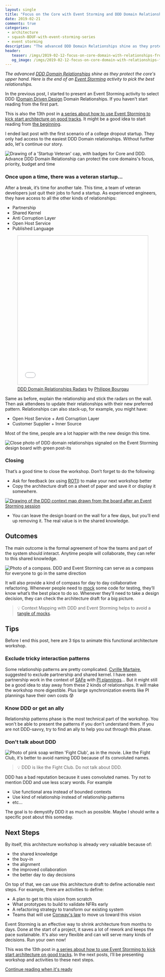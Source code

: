```yaml
---
layout: single
title: "Focus on the Core with Event Storming and DDD Domain Relationships - 2"
date: 2019-02-21
comments: true
categories:
 - architecture
 - squash-BDUF-with-event-storming-series
 - event storming
description: "The advanced DDD Domain Relationships shine as they protect the core's priority, focus, time and budget. This is the second half of a post describing an Event Storming activity to pick the best relationships. It also describes outcomes like a DDD Context Map, animation tips, and possible next steps."
header:
   teaser: /imgs/2019-02-12-focus-on-core-domain-with-relationships-from-ddd-and-event-storming-part-2/ddd-startup-veteran-cap-teaser.jpeg
   og_image: /imgs/2019-02-12-focus-on-core-domain-with-relationships-from-ddd-and-event-storming-part-2/ddd-startup-veteran-cap-og.jpeg
---
```

_The advanced [DDD Domain Relationships](https://www.slideshare.net/PhilippeBourgau/ddd-domain-relationships-radars) shine as they protect the core's upper hand. Here is the end of an [Event Storming](https://www.eventstorming.com/) activity to pick the best relationships._

In the previous post, I started to present an Event Storming activity to select DDD ([Domain Driven Design](https://en.wikipedia.org/wiki/Domain-driven_design) Domain Relationships. If you haven't start reading from the first part.

This is also the 13th post in [a series about how to use Event Storming to kick start architecture on good tracks](/categories/#squash-bduf-with-event-storming-series). It might be a good idea to start reading from [the beginning](/misadventures-with-big-design-up-front/).

I ended last post with the first scenario of a college dropout startup. They only had access to the easiest DDD Domain relationships. Without further ado, let's continue our story.

![Drawing of a 'Startup Veteran' cap, with badges for Core and DDD. Advance DDD Domain Relationship can protect the core domains's focus, priority, budget and time]({{site.url}}/imgs/2019-02-12-focus-on-core-domain-with-relationships-from-ddd-and-event-storming-part-2/ddd-startup-veteran-cap.jpeg)

### Once upon a time, there was a veteran startup...

After a break, it’s time for another tale. This time, a team of veteran developers just quit their jobs to fund a startup. As experienced engineers, they have access to all the other kinds of relationships:

*   Partnership
*   Shared Kernel
*   Anti Corruption Layer
*   Open Host Service
*   Published Language

<figure><iframe src="//www.slideshare.net/slideshow/embed_code/key/FPYPMhhW96dwnW?startSlide=7" width="595" height="485" frameborder="0" marginwidth="0" marginheight="0" scrolling="no" style="border:1px solid #CCC; border-width:1px; margin-bottom:5px; max-width: 100%;" allowfullscreen> </iframe> <figcaption><a href="//www.slideshare.net/PhilippeBourgau/ddd-domain-relationships-radars" title="DDD Domain Relationships Radars" target="_blank">DDD Domain Relationships Radars</a> by <a href="//www.slideshare.net/PhilippeBourgau" target="_blank">Philippe Bourgau</a> </figcaption></figure>

Same as before, explain the relationship and stick the radars on the wall. Then ask attendees to update their relationships with their new preferred pattern. Relationships can also stack-up, for example, you might have:

*   Open Host Service + Anti Corruption Layer
*   Customer Supplier + Inner Source

Most of the time, people are a lot happier with the new design this time.

![Close photo of DDD domain relationships signaled on the Event Storming design board with green post-its]({{site.url}}/imgs/2019-02-12-focus-on-core-domain-with-relationships-from-ddd-and-event-storming-part-2/DDD-domain-relationship-green-post-it.jpg)

### Closing

That’s a good time to close the workshop. Don’t forget to do the following:

*   Ask for feedback (ex using [ROTI](http://www.agile-ux.com/2009/01/09/return-on-time-invested-a-roti-for-your-meetings/)) to make your next workshop better
*   Copy the architecture draft on a sheet of paper and save it or display it somewhere.

[![Drawing of the DDD context map drawn from the board after an Event Storming session]({{site.url}}/imgs/2019-02-12-focus-on-core-domain-with-relationships-from-ddd-and-event-storming-part-2/napkin-ddd-context-map-small.jpg)]({{site.url}}/imgs/2019-02-12-focus-on-core-domain-with-relationships-from-ddd-and-event-storming-part-2/napkin-ddd-context-map.jpg)

*   You can leave the design board on the wall for a few days, but you’ll end up removing it. The real value is in the shared knowledge. 

## Outcomes

The main outcome is the formal agreement of how the teams and part of the system should interact. Anytime people will collaborate, they can refer to this shared knowledge.

![Photo of a compass. DDD and Event Storming can serve as a compass for everyone to go in the same direction]({{site.url}}/imgs/2019-02-12-focus-on-core-domain-with-relationships-from-ddd-and-event-storming-part-2/compass.jpg)

It will also provide a kind of compass for day to day collaborative refactoring. Whenever people need to [mock](/categories/#mocking) some code for testing, they’ll know what’s the best place to do so. Whenever they’ll need to take a design decision, they can check the architecture draft for a big picture.

> 💡 Context Mapping with DDD and Event Storming helps to avoid a [tangle of mocks](/careless-mocking-considered-harmful/).

## Tips

Before I end this post, here are 3 tips to animate this functional architecture workshop.

### Exclude tricky interaction patterns

Some relationship patterns are pretty complicated. [Cyrille Martaire](https://twitter.com/cyriux), suggested to exclude partnership and shared kernel. I have seen partnership work in the context of [SAFe](https://www.scaledagileframework.com/) with [PI plannings](https://www.scaledagileframework.com/pi-planning/)... But it might still be a good idea to stay away from these 2 kinds of relationships. It will make the workshop more digestible. Plus large synchronization events like PI plannings have their own costs 😰

### Know DDD or get an ally

Relationship patterns phase is the most technical part of the workshop. You won't be able to present the patterns if you don't understand them. If you are not DDD-savvy, try to find an ally to help you out through this phase.

### Don't talk about DDD

![Photo of pink soap written 'Fight Club', as in the movie. Like the Fight Club, it's better to avoid naming DDD because of its convoluted names.]({{site.url}}/imgs/2019-02-12-focus-on-core-domain-with-relationships-from-ddd-and-event-storming-part-2/fight-club-soap.jpg)

> 💡 DDD is like the Fight Club. Do not talk about DDD.

DDD has a bad reputation because it uses convoluted names. Try not to mention DDD and use less scary words. For example

*   Use functional area instead of bounded contexts
*   Use kind of relationship instead of relationship patterns
*   etc... 

The goal is to demystify DDD it as much as possible. Maybe I should write a specific post about this someday.

## Next Steps

By itself, this architecture workshop is already very valuable because of:

*   the shared knowledge
*   the buy-in
*   the alignment
*   the improved collaboration
*   the better day to day decisions

On top of that, we can use this architecture draft to define actionable next steps. For example, there are activities to define:

*   A plan to get to this vision from scratch
*   What prototypes to build to validate NFRs early
*   A refactoring strategy to transform our existing system
*   Teams that will use [Conway's law](https://en.wikipedia.org/wiki/Conway%27s_law) to move us toward this vision

Event Storming is an effective way to shrink architecture from months to days. Done at the start of a project, it saves a lot of rework and keeps the pace sustainable. It's also very flexible and can will serve many kinds of decisions. Run your own now!

This was the 13th post in [a series about how to use Event Storming to kick start architecture on good tracks](/categories/#squash-bduf-with-event-storming-series). In the next posts, I’ll be presenting workshop and activities to these next steps.

[Continue reading when it's ready](http://eepurl.com/dxKE95)